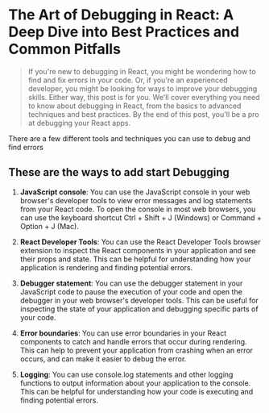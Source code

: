 # The Art of Debugging in React: A Deep Dive into Best Practices and Common Pitfalls

> If you're new to debugging in React, you might be wondering how to find and fix errors in your code. Or, if you're an experienced developer, you might be looking for ways to improve your debugging skills. Either way, this post is for you. We'll cover everything you need to know about debugging in React, from the basics to advanced techniques and best practices. By the end of this post, you'll be a pro at debugging your React apps.

There are a few different tools and techniques you can use to debug and find errors

## These are the ways to add start Debugging

1. **JavaScript console**: You can use the JavaScript console in your web browser's developer tools to view error messages and log statements from your React code. To open the console in most web browsers, you can use the keyboard shortcut Ctrl + Shift + J (Windows) or Command + Option + J (Mac).

2. **React Developer Tools**: You can use the React Developer Tools browser extension to inspect the React components in your application and see their props and state. This can be helpful for understanding how your application is rendering and finding potential errors.

3. **Debugger statement**: You can use the debugger statement in your JavaScript code to pause the execution of your code and open the debugger in your web browser's developer tools. This can be useful for inspecting the state of your application and debugging specific parts of your code.

4. **Error boundaries**: You can use error boundaries in your React components to catch and handle errors that occur during rendering. This can help to prevent your application from crashing when an error occurs, and can make it easier to debug the error.

5. **Logging**: You can use console.log statements and other logging functions to output information about your application to the console. This can be helpful for understanding how your code is executing and finding potential errors.
